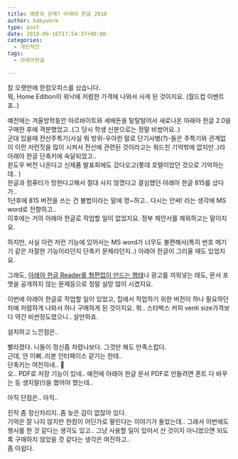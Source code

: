 ```yaml
---
title: 애증의 관계? 아래아 한글 2010
author: babyworm
type: post
date: 2010-06-16T17:54:37+00:00
categories:
  - 개인적인
tags:
  - 아래아한글

---
```

참 오랫만에 한컴오피스를 샀습니다.  
뭐, Home Edition이 워낙에 저렴한 가격에 나와서 사게 된 것이지요. (월드컵 이벤트죠..)

예전에는 겨울방학동안 아르바이트와 세배돈을 탈탈털어서 새로나온 아래아 한글 2.0을 구매한 후에 격분했었고..(그 당시 학생 신분으로는 정말 비쌌어요..)  
군대 있을때 전산주특기(사실 뭐 방위-우아한 말로 단기사병(?)-들은 주특기와 관계없이 이런 저런짓을 많이 시켜서 전산에 관련된 것이라고는 워드친 기억밖에 없지만..)라 아래아 한글 단축키에 숙달되었고..  
윈도우 버전 나온다고 신제품 발표회에도 갔다오고(롯데 호텔이었던 것으로 기억하는데.. )  
한글과 컴퓨터가 망한다고해서 절대 사지 않겠다고 결심했던 아래아 한글 815를 샀다가..  
1년후에 815 버전을 쓰는 건 불법이라는 말에 멍~하고.. 다시는 안써! 라는 생각에 MS word로 전향하고..  
이후에는 거의 아래아 한글로 작업할 일이 없었지요. 정부 제안서를 제외하고는 말이지요.

하지만, 사실 이런 저런 기능에 있어서는 MS word가 너무도 불편해서(특히 번호 메기기 같은 자잘한 기능이라던지 단축키 문제라던지..) 아래아 한글이 그리울 때도 있었지요.

그래도, <a href="http://babyworm.net/wordpress/?p=25" target="_blank">아래아 한글 Reader를 형편없이 만드는 행태</a>나 광고를 끼워넣는 태도, 문서 포맷을 공개하지 않는 문제등으로 정말 실망 많이 시켰지요.

이번에 아래아 한글로 작업할 일이 있었고, 집에서 작업하기 위한 버전이 하나 필요하던 차에 저렴하게 나와서 하나 구매하게 된 것이지요. 뭐.. 스타벅스 커피 venti size가격보다 약간 비싼정도였으니.. 살만하죠.

설치하고 느낀점은..

빨라졌다. 니들이 정신좀 차렸나보다. 그것만 해도 만족스럽다.  
근데, 안 이뻐..리본 인터페이스 같기는 한데..  
단축키는 여전하네.. 🙂  
오.. PDF로 저장 기능이 있네.. 예전에 아래아 한글 문서 PDF로 만들려면 폰트 다 바꾸는 등 생지랄(!)을 했어야 했는데..

아직 단점은.. 아직..

진작 좀 정신차리지..좀 늦은 감이 없잖아 있다.  
기억은 잘 나지 않지만 한컴이 어딘가로 팔린다는 이야기가 돌았는데.. 그래서 이번에도 행사를 한 것 같다는 생각도 있고.. 그냥 사용할 일이 있어서 산 것이지 아니었으면 되도록 구매하지 않았을 것 같다는 생각은 여전하고..  
좀 아쉽다.

&nbsp;